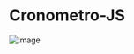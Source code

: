 # Cronometro-JS
![image](https://user-images.githubusercontent.com/42454504/186030361-5b3f481e-7dad-46cd-b398-53202d301e0f.png)
